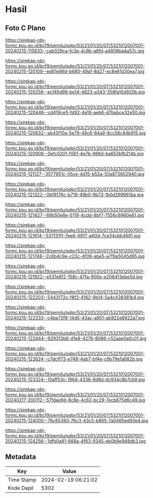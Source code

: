 # Hasil

## Foto C Plano

https://sirekap-obj-formc.kpu.go.id/bcf9/pemilu/pdpr/53/21/01/20/07/5321012007001-20240215-115833--cab029ca-fc3e-4c8b-a6fd-a4808ba4a57c.jpg

https://sirekap-obj-formc.kpu.go.id/bcf9/pemilu/pdpr/53/21/01/20/07/5321012007001-20240215-120109--ed61e86d-b680-49a1-8d27-ec8e61d30ea7.jpg

https://sirekap-obj-formc.kpu.go.id/bcf9/pemilu/pdpr/53/21/01/20/07/5321012007001-20240215-120256--ecf45d99-be14-4823-a343-358fa10d920b.jpg

https://sirekap-obj-formc.kpu.go.id/bcf9/pemilu/pdpr/53/21/01/20/07/5321012007001-20240215-120446--cd419ce5-fd92-4e19-aeb6-d7babce32e50.jpg

https://sirekap-obj-formc.kpu.go.id/bcf9/pemilu/pdpr/53/21/01/20/07/5321012007001-20240215-120632--ab43f10a-5e79-48c6-84a9-8cc56c84b915.jpg

https://sirekap-obj-formc.kpu.go.id/bcf9/pemilu/pdpr/53/21/01/20/07/5321012007001-20240215-120908--0efc0201-f061-4e7b-966d-ba653bfb214b.jpg

https://sirekap-obj-formc.kpu.go.id/bcf9/pemilu/pdpr/53/21/01/20/07/5321012007001-20240215-121127--3577951c-05ce-4d15-b52a-50a873602940.jpg

https://sirekap-obj-formc.kpu.go.id/bcf9/pemilu/pdpr/53/21/01/20/07/5321012007001-20240215-121322--0bf9176c-b718-49b0-9b73-1b0d269961ba.jpg

https://sirekap-obj-formc.kpu.go.id/bcf9/pemilu/pdpr/53/21/01/20/07/5321012007001-20240215-121427--69b50e8e-5119-4cdd-8bf7-7556c6960e81.jpg

https://sirekap-obj-formc.kpu.go.id/bcf9/pemilu/pdpr/53/21/01/20/07/5321012007001-20240215-121614--537f31f1-7ee6-4917-a60d-7ce34cbb4691.jpg

https://sirekap-obj-formc.kpu.go.id/bcf9/pemilu/pdpr/53/21/01/20/07/5321012007001-20240215-121748--2c6b4c9e-c23c-4f09-abe5-a7f9a5045d95.jpg

https://sirekap-obj-formc.kpu.go.id/bcf9/pemilu/pdpr/53/21/01/20/07/5321012007001-20240215-121922--e531e6f2-158c-47fa-900e-e206d13ebe5d.jpg

https://sirekap-obj-formc.kpu.go.id/bcf9/pemilu/pdpr/53/21/01/20/07/5321012007001-20240215-122203--5443172c-f8f3-4162-9b14-5a4c438381b4.jpg

https://sirekap-obj-formc.kpu.go.id/bcf9/pemilu/pdpr/53/21/01/20/07/5321012007001-20240215-122333--c4be72f9-14d5-43ac-a951-ab922e8922a7.jpg

https://sirekap-obj-formc.kpu.go.id/bcf9/pemilu/pdpr/53/21/01/20/07/5321012007001-20240215-122444--929313b6-d1e8-4276-8086-c52aae0a0c01.jpg

https://sirekap-obj-formc.kpu.go.id/bcf9/pemilu/pdpr/53/21/01/20/07/5321012007001-20240215-122624--c7dcff73-e748-4ab7-bf4e-c9b79e1a682b.jpg

https://sirekap-obj-formc.kpu.go.id/bcf9/pemilu/pdpr/53/21/01/20/07/5321012007001-20240215-123324--10aff53c-1964-4336-8d8d-dc934c8b7cb9.jpg

https://sirekap-obj-formc.kpu.go.id/bcf9/pemilu/pdpr/53/21/01/20/07/5321012007001-20240217-200112--57fdae9d-8c8e-4c62-bc29-7ecb675d6c49.jpg

https://sirekap-obj-formc.kpu.go.id/bcf9/pemilu/pdpr/53/21/01/20/07/5321012007001-20240215-124000--76c65393-76c3-43c5-b865-7a0465ed93e4.jpg

https://sirekap-obj-formc.kpu.go.id/bcf9/pemilu/pdpr/53/21/01/20/07/5321012007001-20240215-124256--1dfb0a81-668a-4f83-9345-eb0b9e948db3.jpg


## Metadata

| Key        | Value               |
| ---------- | ------------------- |
| Time Stamp | 2024-02-19 06:21:02 |
| Kode Dapil | 5302                |



